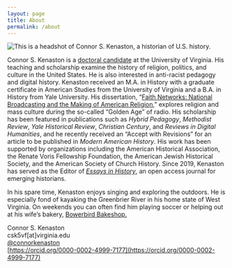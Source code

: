 ```yaml
---
layout: page
title: About
permalink: /about
---
```



<img class="thumbnail" src="Images/CONNOR-HEADSHOT.jpg" alt="This is a headshot of Connor S. Kenaston, a historian of U.S. history.">

Connor S. Kenaston is a [doctoral candidate](https://history.virginia.edu/people/profile/csk5vf) at the University of Virginia. His teaching and scholarship examine the history of religion, politics, and culture in the United States. He is also interested in anti-racist pedagogy and digital history. Kenaston received an M.A. in History with a graduate certificate in American Studies from the University of Virginia and a B.A. in History from Yale University. His dissertation, “[Faith Networks: National Broadcasting and the Making of American Religion](projects.html),” explores religion and mass culture during the so-called “Golden Age” of radio. His scholarship has been featured in publications such as _Hybrid Pedagogy_, _Methodist Review_, _Yale Historical Review_, _Christian Century_, and _Reviews in Digital Humanities_, and he recently received an “Accept with Revisions” for an article to be published in _Modern American History_. His work has been supported by organizations including the American Historical Association, the Renate Voris Fellowship Foundation, the American Jewish Historical Society, and the American Society of Church History. Since 2019, Kenaston has served as the Editor of [_Essays in History_](http://essaysinhistory.com), an open access journal for emerging historians.

In his spare time, Kenaston enjoys singing and exploring the outdoors. He is especially fond of kayaking the Greenbrier River in his home state of West Virginia. On weekends you can often find him playing soccer or helping out at his wife’s bakery, [Bowerbird Bakeshop.](https://bowerbirdbakeshop.com/our-team)

Connor S. Kenaston  
csk5vf[at]virginia.edu  
[@connorkenaston](https://twitter.com/ConnorKenaston)  
[https://orcid.org/0000-0002-4999-7177](https://orcid.org/0000-0002-4999-7177)
